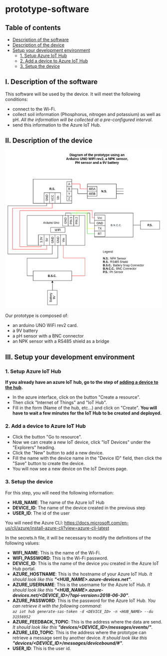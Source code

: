 # prototype-software

## Table of contents

- [Description of the software](#I-Description-of-the-software)
- [Description of the device](#II-Description-of-the-device)
- [Setup your development environment](#III-setup-your-development-environment)
    - [1. Setup Azure IoT Hub](#1-setup-azure-iot-hub)
    - [2. Add a device to Azure IoT Hub](#2-add-a-device-to-azure-iot-hub)
    - [3. Setup the device](#3-setup-the-device)

## I. Description of the software

This software will be used by the device. It will meet the following conditions:
- connect to the Wi-Fi.
- collect soil information (Phosphorus, nitrogen and potassium) as well as pH. *All the information will be collected at a pre-configured interval.*
- send this information to the Azure IoT Hub.

## II. Description of the device

![Electrical diagram of the prototype](./img/prototype%20diagram.png)

Our prototype is composed of:
- an arduino UNO WiFi rev2 card.
- a 9V battery
- a pH sensor with a BNC connector
- an NPK sensor with a RS485 shield as a bridge

## III. Setup your development environment

### 1. Setup Azure IoT Hub

**If you already have an azure IoT hub, go to the step of [adding a device to the hub](#2-add-a-device-to-azure-iot-hub).**

- In the azure interface, click on the button "Create a resource".
- Then click "Internet of Things" and "IoT Hub".
- Fill in the form (Name of the hub, etc...) and click on "Create". **You will have to wait a few minutes for the IoT Hub to be created and deployed.**

### 2. Add a device to Azure IoT Hub

- Click the button "Go to resource".
- Now we can create a new IoT device, click "IoT Devices" under the "Explorers" heading.
- Click the "New" button to add a new device.
- Fill the name with the device name in the "Device ID" field, then click the "Save" button to create the device.
- You will now see a new device on the IoT Devices page.

### 3. Setup the device

For this step, you will need the following information:
- **HUB_NAME**: The name of the Azure IoT Hub
- **DEVICE_ID**: The name of the device created in the previous step
- **USER_ID**: The id of the user

You will need the Azure CLI: https://docs.microsoft.com/en-us/cli/azure/install-azure-cli?view=azure-cli-latest

In the secrets.h file, it will be necessary to modify the definitions of the following values:
- **WIFI_NAME**: This is the name of the Wi-Fi.
- **WIFI_PASSWORD**: This is the Wi-Fi password.
- **DEVICE_ID**: This is the name of the device you created in the Azure IoT Hub portal.
- **AZURE_HOSTNAME**: This is the hostname of your Azure IoT Hub. *It should look like this **"<HUB_NAME>.azure-devices.net"**.*
- **AZURE_USERNAME**: This is the username for the Azure IoT Hub. *It should look like this **"<HUB_NAME>.azure-devices.net/<DEVICE_ID>/?api-version=2018-06-30"**.*
- **AZURE_PASSWORD**: This is the password for the Azure IoT Hub. *You can retrieve it with the following command:   
``
az iot hub generate-sas-token -d <DEVICE_ID> -n <HUB_NAME> --du 31556952
``*
- **AZURE_FEEDBACK_TOPIC**: This is the address where the data are send. *It should look like this **"devices/<DEVICE_ID>/messages/events/"**.*
- **AZURE_LED_TOPIC**: This is the address where the prototype can retrieve a message sent by another device. *It should look like this **"devices/<DEVICE_ID>/messages/devicebound/#"**.*
- **USER_ID**: This is the user id.


